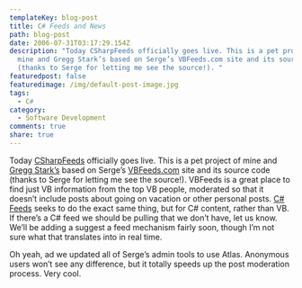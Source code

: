 ```yaml
---
templateKey: blog-post
title: C# Feeds and News
path: blog-post
date: 2006-07-31T03:17:29.154Z
description: "Today CSharpFeeds officially goes live. This is a pet project of
  mine and Gregg Stark’s based on Serge’s VBFeeds.com site and its source code
  (thanks to Serge for letting me see the source!). "
featuredpost: false
featuredimage: /img/default-post-image.jpg
tags:
  - C#
category:
  - Software Development
comments: true
share: true
---
```


Today [CSharpFeeds](http://csharpfeeds.com/) officially goes live. This is a pet project of mine and [Gregg Stark’s](http://ardalis.com/blogs/gstark) based on Serge’s [VBFeeds.com](http://vbfeeds.com/) site and its source code (thanks to Serge for letting me see the source!). VBFeeds is a great place to find just VB information from the top VB people, moderated so that it doesn’t include posts about going on vacation or other personal posts. [C# Feeds](http://csharpfeeds.com/) seeks to do the exact same thing, but for C# content, rather than VB. If there’s a C# feed we should be pulling that we don’t have, let us know. We’ll be adding a suggest a feed mechanism fairly soon, though I’m not sure what that translates into in real time.

Oh yeah, ad we updated all of Serge’s admin tools to use Atlas. Anonymous users won’t see any difference, but it totally speeds up the post moderation process. Very cool.
